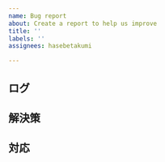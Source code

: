 ```yaml
---
name: Bug report
about: Create a report to help us improve
title: ''
labels: ''
assignees: hasebetakumi

---
```


## ログ


## 解決策


## 対応
